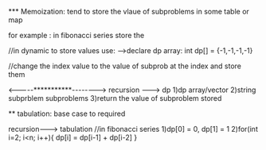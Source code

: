 *** Memoization:
tend to store the vlaue of subproblems 
in some table or map

for example : in fibonacci series store the 

//in dynamic to store values use:
-->declare dp array:
int dp[]  = {-1,-1,-1,-1}

//change the index value to the value of subprob at the 
index and store them

<-----***********-------->
recursion ---> dp
1)dp array/vector 
2)string subprblem subproblems
3)return the value of subproblem stored



** tabulation:
base case to required

recursion---> tabulation
//in fibonacci series
1)dp[0] = 0, dp[1] = 1
2)for(int i=2; i<n; i++){
  dp[i] =   dp[i-1]  + dp[i-2]
}
